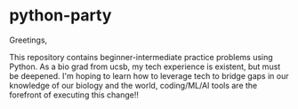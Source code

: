 # python-party

Greetings,

This repository contains beginner-intermediate practice problems using Python. As a bio grad from ucsb, my tech experience is existent, but must be deepened. I'm hoping to learn how to leverage tech to bridge gaps in our knowledge of our biology and the world, coding/ML/AI tools are the forefront of executing this change!!
